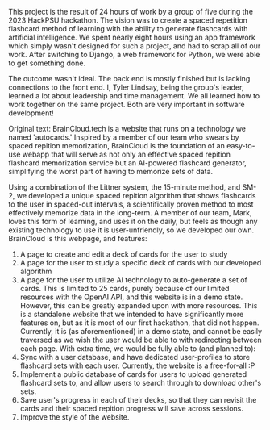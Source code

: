 This project is the result of 24 hours of work by a group of five during the 2023 HackPSU hackathon. The vision was to create a spaced repetition flashcard method of learning with the ability to generate flashcards with artificial intelligence. We spent nearly eight hours using an app framework which simply wasn't designed for such a project, and had to scrap all of our work. After switching to Django, a web framework for Python, we were able to get something done.

The outcome wasn't ideal. The back end is mostly finished but is lacking connections to the front end. I, Tyler Lindsay, being the group's leader, learned a lot about leadership and time management. We all learned how to work together on the same project. Both are very important in software development! 

Original text:
BrainCloud.tech is a website that runs on a technology we named 'autocards.'
Inspired by a member of our team who swears by spaced repition memorization, BrainCloud is the foundation of an easy-to-use webapp that will serve as not only an effective 
spaced repition flashcard memorization service but an AI-powered flashcard generator, simplifying the worst part of having to memorize sets of data.

Using a combination of the Littner system, the 15-minute method, and SM-2, we developed a unique spaced repition algorithm that shows flashcards to the user in
spaced-out intervals, a scientifically proven method to most effectively memorize data in the long-term. A member of our team, Mark, loves this form of learning, 
and uses it on the daily, but feels as though any existing technology to use it is user-unfriendly, so we developed our own. 
BrainCloud is this webpage, and features:
  1. A page to create and edit a deck of cards for the user to study
  2. A page for the user to study a specific deck of cards with our developed algorithm
  3. A page for the user to utilize AI technology to auto-generate a set of cards. This is limited to 25 cards, purely because of our limited resources with the
     OpenAI API, and this website is in a demo state. However, this can be greatly expanded upon with more resources.
This is a standalone website that we intended to have significantly more features on, but as it is most of our first hackathon, that did not happen. Currently, it is (as
aforementioned) in a demo state, and cannot be easily traversed as we wish the user would be able to with redirecting between each page.
With extra time, we would be fully able to (and planned to):
  1. Sync with a user database, and have dedicated user-profiles to store flashcard sets with each user. Currently, the website is a free-for-all :P
  2. Implement a public database of cards for users to upload generated flashcard sets to, and allow users to search through to download other's sets.
  3. Save user's progress in each of their decks, so that they can revisit the cards and their spaced repition progress will save across sessions.
  4. Improve the style of the website.
